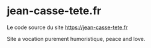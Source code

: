 # jean-casse-tete.fr

Le code source du site https://jean-casse-tete.fr

Site a vocation purement humoristique, peace and love.